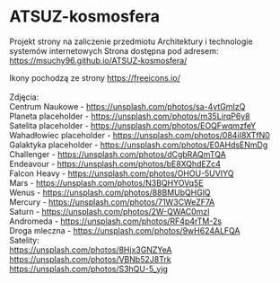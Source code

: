 # ATSUZ-kosmosfera
Projekt strony na zaliczenie przedmiotu Architektury i technologie systemów internetowych
Strona dostępna pod adresem: https://msuchy96.github.io/ATSUZ-kosmosfera/

Ikony pochodzą ze strony https://freeicons.io/</br>
</br>
Zdjęcia:</br>
Centrum Naukowe - https://unsplash.com/photos/sa-4vtGmIzQ</br>
Planeta placeholder - https://unsplash.com/photos/m35LirqP6y8</br>
Satelita placeholder - https://unsplash.com/photos/EOQFwqmzfeY</br>
Wahadłowiec placeholder - https://unsplash.com/photos/084iI8XTfN0</br>
Galaktyka placeholder - https://unsplash.com/photos/E0AHdsENmDg</br>
Challenger - https://unsplash.com/photos/dCgbRAQmTQA</br>
Endeavour - https://unsplash.com/photos/bE8XQhdEZc4</br>
Falcon Heavy - https://unsplash.com/photos/OHOU-5UVIYQ</br>
Mars - https://unsplash.com/photos/N3BQHYOVq5E</br>
Wenus - https://unsplash.com/photos/88BMUbQHGlQ</br>
Mercury - https://unsplash.com/photos/71W3CWeZF7A</br>
Saturn - https://unsplash.com/photos/2W-QWAC0mzI</br>
Andromeda - https://unsplash.com/photos/RF4p4rTM-2s</br>
Droga mleczna - https://unsplash.com/photos/9wH624ALFQA</br>
Satelity:</br>
https://unsplash.com/photos/8Hjx3GNZYeA</br>
https://unsplash.com/photos/VBNb52J8Trk</br>
https://unsplash.com/photos/S3hQU-5_yjg</br>